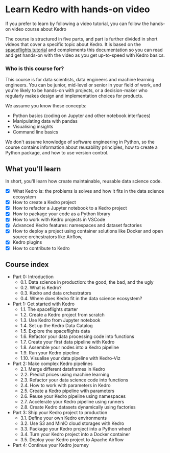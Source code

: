 # Learn Kedro with hands-on video

If you prefer to learn by following a video tutorial, you can follow the hands-on video course about Kedro 

The course is structured in five parts, and part is further divided in short videos that cover a specific topic about Kedro. It is based on the [spaceflights tutorial](../tutorial/index.md) and complements this documentation so you can read and get hands-on with the video as you get up-to-speed with Kedro basics.

### Who is this course for?

This course is for data scientists, data engineers and machine learning engineers. You can be junior, mid-level or senior in your field of work, and you're likely to be hands-on with projects, or a decision-maker who regularly makes design and implementation choices for products.

We assume you know these concepts: 
* Python basics (coding on Jupyter and other notebook interfaces)
* Manipulating data with pandas
* Visualising insights
* Command line basics

We don't assume knowledge of software engineering in Python, so the course contains information about reusability principles, how to create a Python package, and how to use version control.

## What you'll learn

In short, you'll learn how create maintainable, reusable data science code. 

- [x] What Kedro is: the problems is solves and how it fits in the data science ecosystem
- [x] How to create a Kedro project
- [x] How to refactor a Jupyter notebook to a Kedro project
- [x] How to package your code as a Python library
- [x] How to work with Kedro projects in VSCode 
- [x] Advanced Kedro features: namespaces and dataset factories
- [x] How to deploy a project using container solutions like Docker and open source orchestrators like Airflow,
- [x] Kedro plugins
- [x] How to contribute to Kedro

## Course index

- Part 0: Introduction
    - 0.1. Data science in production: the good, the bad, and the ugly
    - 0.2. What is Kedro?
    - 0.3. Kedro and data orchestrators
    - 0.4. Where does Kedro fit in the data science ecosystem?
- Part 1: Get started with Kedro
    - 1.1. The spaceflights starter
    - 1.2. Create a Kedro project from scratch
    - 1.3. Use Kedro from Jupyter notebook
    - 1.4. Set up the Kedro Data Catalog
    - 1.5. Explore the spaceflights data
    - 1.6. Refactor your data processing code into functions
    - 1.7. Create your first data pipeline with Kedro
    - 1.8. Assemble your nodes into a Kedro pipeline
    - 1.9. Run your Kedro pipeline
    - 1.10. Visualise your data pipeline with Kedro-Viz
- Part 2: Make complex Kedro pipelines
    - 2.1. Merge different dataframes in Kedro
    - 2.2. Predict prices using machine learning
    - 2.3. Refactor your data science code into functions
    - 2.4. How to work with parameters in Kedro
    - 2.5. Create a Kedro pipeline with parameters
    - 2.6. Reuse your Kedro pipeline using namespaces
    - 2.7. Accelerate your Kedro pipeline using runners
    - 2.8. Create Kedro datasets dynamically using factories
- Part 3: Ship your Kedro project to production
    - 3.1. Define your own Kedro environments
    - 3.2. Use S3 and MinIO cloud storages with Kedro
    - 3.3. Package your Kedro project into a Python wheel
    - 3.4. Turn your Kedro project into a Docker container
    - 3.5. Deploy your Kedro project to Apache Airflow
- Part 4: Continue your Kedro journey
